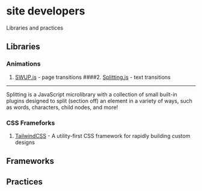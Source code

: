 # site developers
Libraries and practices 

## Libraries

### Animations
1. [SWUP.js](https://swup.js.org/getting-started) - page transitions
####2. [Splitting.js](https://splitting.js.org/) - text transitions
---
Splitting is a JavaScript microlibrary with a collection of small built-in plugins designed to split (section off) an element in a variety of ways, such as words, characters, child nodes, and more!

### CSS Frameforks
1. [TailwindCSS](https://tailwindcss.com) - A utility-first CSS framework for rapidly building custom designs

## Frameworks

## Practices 

